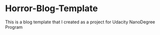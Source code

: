# Horror-Blog-Template
This is a blog template that I created as a project for Udacity NanoDegree Program
